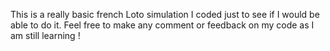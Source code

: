 This is a really basic french Loto simulation I coded just to see if I would be able to do it. Feel free to make any comment or feedback on my code as I am still learning !
